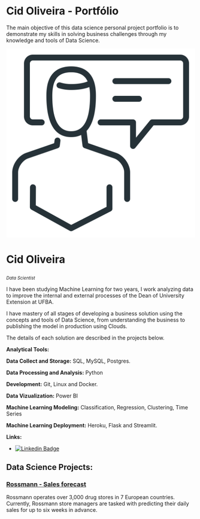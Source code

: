 # Cid Oliveira - Portfólio

The main objective of this data science personal project portfolio is to demonstrate my skills in solving business challenges through my knowledge and tools of Data Science.

<p align='center'>
    <img src='iconfinder_business_marketing_advertising_communication_3887446.png'<
</p>

# Cid Oliveira
<sub>*Data Scientist*</sub>

I have been studying Machine Learning for two years, I work analyzing data to improve the internal and external processes of the Dean of University Extension at UFBA.

I have mastery of all stages of developing a business solution using the concepts and tools of Data Science, from understanding the business to publishing the model in production using Clouds.

The details of each solution are described in the projects below.


**Analytical Tools:**

**Data Collect and Storage:** SQL, MySQL, Postgres.

**Data Processing and Analysis:** Python

**Development:** Git, Linux and Docker. 

**Data Vizualization:** Power BI

**Machine Learning Modeling:** Classification, Regression, Clustering, Time Series 

**Machine Learning Deployment:** Heroku, Flask and Streamlit.

**Links:**
* [![Linkedin Badge](https://img.shields.io/badge/-LinkedIn-blue?style=flat&logo=LinkedIn&logoColor=white)](https://www.linkedin.com/in/cidosjr/)


## Data Science Projects:

### [Rossmann - Sales forecast]( https://github.com/cidosjr/rossmann-sales-forecast )

Rossmann operates over 3,000 drug stores in 7 European countries. Currently, Rossmann store managers are tasked with predicting their daily sales for up to six weeks in advance.




